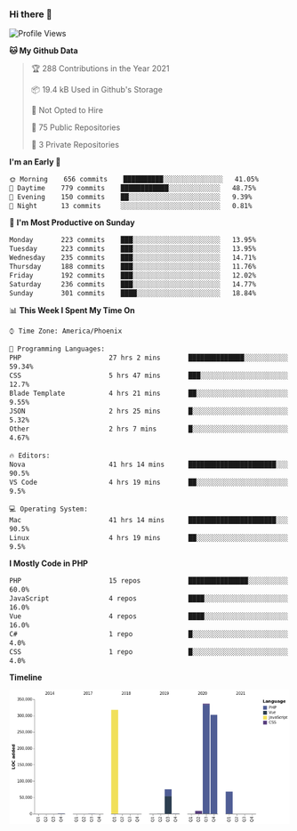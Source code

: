 ### Hi there 👋

<!--START_SECTION:waka-->
![Profile Views](http://img.shields.io/badge/Profile%20Views-5-blue)

**🐱 My Github Data** 

> 🏆 288 Contributions in the Year 2021
 > 
> 📦 19.4 kB Used in Github's Storage 
 > 
> 🚫 Not Opted to Hire
 > 
> 📜 75 Public Repositories 
 > 
> 🔑 3 Private Repositories  
 > 
**I'm an Early 🐤** 

```text
🌞 Morning    656 commits    ██████████░░░░░░░░░░░░░░░   41.05% 
🌆 Daytime    779 commits    ████████████░░░░░░░░░░░░░   48.75% 
🌃 Evening    150 commits    ██░░░░░░░░░░░░░░░░░░░░░░░   9.39% 
🌙 Night      13 commits     ░░░░░░░░░░░░░░░░░░░░░░░░░   0.81%

```
📅 **I'm Most Productive on Sunday** 

```text
Monday       223 commits    ███░░░░░░░░░░░░░░░░░░░░░░   13.95% 
Tuesday      223 commits    ███░░░░░░░░░░░░░░░░░░░░░░   13.95% 
Wednesday    235 commits    ███░░░░░░░░░░░░░░░░░░░░░░   14.71% 
Thursday     188 commits    ███░░░░░░░░░░░░░░░░░░░░░░   11.76% 
Friday       192 commits    ███░░░░░░░░░░░░░░░░░░░░░░   12.02% 
Saturday     236 commits    ███░░░░░░░░░░░░░░░░░░░░░░   14.77% 
Sunday       301 commits    ████░░░░░░░░░░░░░░░░░░░░░   18.84%

```


📊 **This Week I Spent My Time On** 

```text
⌚︎ Time Zone: America/Phoenix

💬 Programming Languages: 
PHP                      27 hrs 2 mins       ██████████████░░░░░░░░░░░   59.34% 
CSS                      5 hrs 47 mins       ███░░░░░░░░░░░░░░░░░░░░░░   12.7% 
Blade Template           4 hrs 21 mins       ██░░░░░░░░░░░░░░░░░░░░░░░   9.55% 
JSON                     2 hrs 25 mins       █░░░░░░░░░░░░░░░░░░░░░░░░   5.32% 
Other                    2 hrs 7 mins        █░░░░░░░░░░░░░░░░░░░░░░░░   4.67%

🔥 Editors: 
Nova                     41 hrs 14 mins      ██████████████████████░░░   90.5% 
VS Code                  4 hrs 19 mins       ██░░░░░░░░░░░░░░░░░░░░░░░   9.5%

💻 Operating System: 
Mac                      41 hrs 14 mins      ██████████████████████░░░   90.5% 
Linux                    4 hrs 19 mins       ██░░░░░░░░░░░░░░░░░░░░░░░   9.5%

```

**I Mostly Code in PHP** 

```text
PHP                      15 repos            ███████████████░░░░░░░░░░   60.0% 
JavaScript               4 repos             ████░░░░░░░░░░░░░░░░░░░░░   16.0% 
Vue                      4 repos             ████░░░░░░░░░░░░░░░░░░░░░   16.0% 
C#                       1 repo              █░░░░░░░░░░░░░░░░░░░░░░░░   4.0% 
CSS                      1 repo              █░░░░░░░░░░░░░░░░░░░░░░░░   4.0%

```


**Timeline**

![Chart not found](https://raw.githubusercontent.com/mikebronner/mikebronner/master/charts/bar_graph.png) 


<!--END_SECTION:waka-->

<!--
**mikebronner/mikebronner** is a ✨ _special_ ✨ repository because its `README.md` (this file) appears on your GitHub profile.

Here are some ideas to get you started:

- 🔭 I’m currently working on ...
- 🌱 I’m currently learning ...
- 👯 I’m looking to collaborate on ...
- 🤔 I’m looking for help with ...
- 💬 Ask me about ...
- 📫 How to reach me: ...
- 😄 Pronouns: ...
- ⚡ Fun fact: ...
-->
